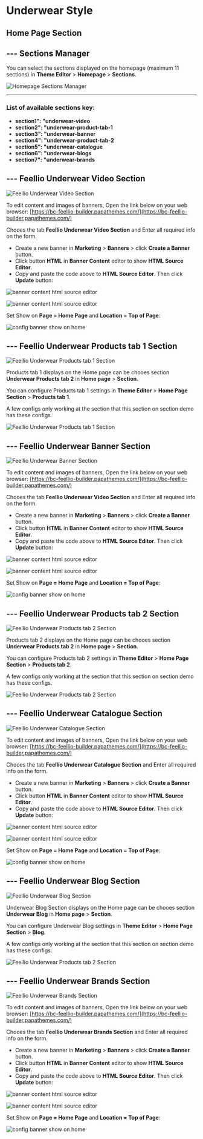# Underwear Style



## Home Page Section



## --- Sections Manager

You can select the sections displayed on the homepage (maximum 11 sections) in **Theme Editor** > **Homepage** > **Sections**.

![Homepage Sections Manager](img/homepage-sections-manager.png)

--- 

### List of available sections key: ###

* **section1": "underwear-video**
* **section2": "underwear-product-tab-1**
* **section3": "underwear-banner**
* **section4": "underwear-product-tab-2**
* **section5": "underwear-catalogue**
* **section6": "underwear-blogs**
* **section7": "underwear-brands**



## --- Feellio Underwear Video Section

![Feellio Underwear Video Section](img/sections/feellio-underwear-video-section.png)

To edit content and images of banners, Open the link below on your web browser: [https://bc-feellio-builder.papathemes.com/](https://bc-feellio-builder.papathemes.com/)

Chooes the tab __Feellio Underwear Video Section__ and Enter all required info on the form.

- Create a new banner in __Marketing__ > __Banners__ > click __Create a Banner__ button.
- Click button __HTML__ in __Banner Content__ editor to show __HTML Source Editor__.
- Copy and paste the code above to __HTML Source Editor__. Then click __Update__ button:

![banner content html source editor](img/banner-content-html-source-banner-code.jpg)

![banner content html source editor](img/banner-content-html-source-editor.jpg)

Set Show on __Page = Home Page__ and __Location = Top of Page__:

![config banner show on home](img/config-banner-show-on-home.jpg)



## --- Feellio Underwear Products tab 1 Section

![Feellio Underwear Products tab 1 Section](img/sections/feellio-underwear-products-tab-1-section.png)

Products tab 1 displays on the Home page can be chooes section **Underwear Products tab 2** in **Home page** > **Section**.

You can configure Products tab 1 settings in **Theme Editor** > **Home Page Section** > **Products tab 1**.

A few configs only working at the section that this section on section demo has these configs.

![Feellio Underwear Products tab 1 Section](img/sections/custom-product-tab-1.png)



## --- Feellio Underwear Banner Section

![Feellio Underwear Banner Section](img/sections/feellio-underwear-banner-section.png)

To edit content and images of banners, Open the link below on your web browser: [https://bc-feellio-builder.papathemes.com/](https://bc-feellio-builder.papathemes.com/)

Chooes the tab __Feellio Underwear Video Section__ and Enter all required info on the form.

- Create a new banner in __Marketing__ > __Banners__ > click __Create a Banner__ button.
- Click button __HTML__ in __Banner Content__ editor to show __HTML Source Editor__.
- Copy and paste the code above to __HTML Source Editor__. Then click __Update__ button:

![banner content html source editor](img/banner-content-html-source-banner-code.jpg)

![banner content html source editor](img/banner-content-html-source-editor.jpg)

Set Show on __Page = Home Page__ and __Location = Top of Page__:

![config banner show on home](img/config-banner-show-on-home.jpg)



## --- Feellio Underwear Products tab 2 Section

![Feellio Underwear Products tab 2 Section](img/sections/feellio-underwear-products-tab-2-section.png)

Products tab 2 displays on the Home page can be chooes section **Underwear Products tab 2** in **Home page** > **Section**.

You can configure Products tab 2 settings in **Theme Editor** > **Home Page Section** > **Products tab 2**.

A few configs only working at the section that this section on section demo has these configs.

![Feellio Underwear Products tab 2 Section](img/sections/custom-product-tab-2.png)



## --- Feellio Underwear Catalogue Section

![Feellio Underwear Catalogue Section](img/sections/feellio-underwear-catalogue-section.png)

To edit content and images of banners, Open the link below on your web browser: [https://bc-feellio-builder.papathemes.com/](https://bc-feellio-builder.papathemes.com/)

Chooes the tab __Feellio Underwear Catalogue Section__ and Enter all required info on the form.

- Create a new banner in __Marketing__ > __Banners__ > click __Create a Banner__ button.
- Click button __HTML__ in __Banner Content__ editor to show __HTML Source Editor__.
- Copy and paste the code above to __HTML Source Editor__. Then click __Update__ button:

![banner content html source editor](img/banner-content-html-source-banner-code.jpg)

![banner content html source editor](img/banner-content-html-source-editor.jpg)

Set Show on __Page = Home Page__ and __Location = Top of Page__:

![config banner show on home](img/config-banner-show-on-home.jpg)



## --- Feellio Underwear Blog Section

![Feellio Underwear Blog Section](img/sections/feellio-underwear-blog-section.png)

Underwear Blog Section displays on the Home page can be chooes section **Underwear Blog** in **Home page** > **Section**.

You can configure Underwear Blog settings in **Theme Editor** > **Home Page Section** > **Blog**.

A few configs only working at the section that this section on section demo has these configs.

![Feellio Underwear Products tab 2 Section](img/sections/feellio-underwear-blog.png)



## --- Feellio Underwear Brands Section
![Feellio Underwear Brands Section](img/sections/feellio-underwear-brands-section.png)

To edit content and images of banners, Open the link below on your web browser: [https://bc-feellio-builder.papathemes.com/](https://bc-feellio-builder.papathemes.com/)

Chooes the tab __Feellio Underwear Brands Section__ and Enter all required info on the form.

- Create a new banner in __Marketing__ > __Banners__ > click __Create a Banner__ button.
- Click button __HTML__ in __Banner Content__ editor to show __HTML Source Editor__.
- Copy and paste the code above to __HTML Source Editor__. Then click __Update__ button:

![banner content html source editor](img/banner-content-html-source-banner-code.jpg)

![banner content html source editor](img/banner-content-html-source-editor.jpg)

Set Show on __Page = Home Page__ and __Location = Top of Page__:

![config banner show on home](img/config-banner-show-on-home.jpg)